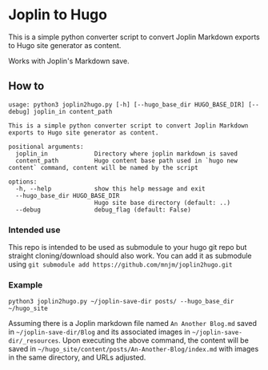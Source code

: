 # Joplin to Hugo

This is a simple python converter script to convert Joplin Markdown exports to Hugo site generator as content.

Works with Joplin's Markdown save.

## How to

```
usage: python3 joplin2hugo.py [-h] [--hugo_base_dir HUGO_BASE_DIR] [--debug] joplin_in content_path

This is a simple python converter script to convert Joplin Markdown exports to Hugo site generator as content.

positional arguments:
  joplin_in             Directory where joplin markdown is saved
  content_path          Hugo content base path used in `hugo new content` command, content will be named by the script

options:
  -h, --help            show this help message and exit
  --hugo_base_dir HUGO_BASE_DIR
                        Hugo site base directory (default: ..)
  --debug               debug_flag (default: False)
```

### Intended use
This repo is intended to be used as submodule to your hugo git repo but straight cloning/download should also work.
You can add it as submodule using `git submodule add https://github.com/mnjm/joplin2hugo.git`

### Example

`python3 joplin2hugo.py ~/joplin-save-dir posts/ --hugo_base_dir ~/hugo_site`

Assuming there is a Joplin markdown file named `An Another Blog.md` saved in `~/joplin-save-dir/Blog` and its associated images in `~/joplin-save-dir/_resources`. Upon executing the above command, the content will be saved in `~/hugo_site/content/posts/An-Another-Blog/index.md` with images in the same directory, and URLs adjusted.
